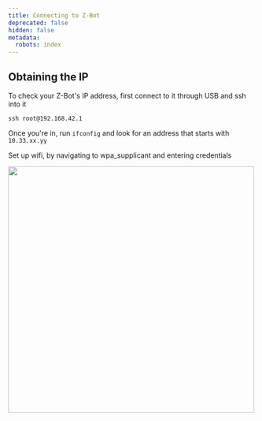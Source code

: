 ```yaml
---
title: Connecting to Z-Bot
deprecated: false
hidden: false
metadata:
  robots: index
---
```

## Obtaining the IP

To check your Z-Bot's IP address, first connect to it through USB and ssh into it

```Text bash
ssh root@192.168.42.1
```

Once you're in, run `ifconfig` and look for an address that starts with `10.33.xx.yy`

Set up wifi, by navigating to wpa\_supplicant and entering credentials

<Image align="center" width="500px" src="https://files.readme.io/c185e614867a4b23b07fea7a66f852020b867709accb82413f685b4f21850911-Screenshot_2025-01-17_at_4.27.42_PM.png" />
